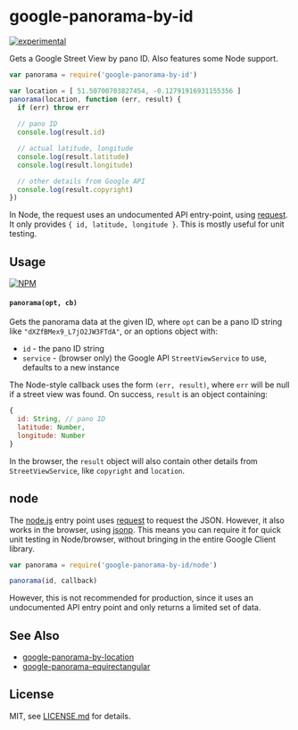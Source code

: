 # google-panorama-by-id

[![experimental](http://badges.github.io/stability-badges/dist/experimental.svg)](http://github.com/badges/stability-badges)

Gets a Google Street View by pano ID. Also features some Node support.

```js
var panorama = require('google-panorama-by-id')

var location = [ 51.50700703827454, -0.12791916931155356 ]
panorama(location, function (err, result) {
  if (err) throw err
  
  // pano ID
  console.log(result.id)

  // actual latitude, longitude
  console.log(result.latitude)
  console.log(result.longitude)

  // other details from Google API
  console.log(result.copyright)
})
```

In Node, the request uses an undocumented API entry-point, using [request](https://www.npmjs.com/package/request). It only provides `{ id, latitude, longitude }`. This is mostly useful for unit testing.

## Usage

[![NPM](https://nodei.co/npm/google-panorama-by-id.png)](https://www.npmjs.com/package/google-panorama-by-id)

#### `panorama(opt, cb)`

Gets the panorama data at the given ID, where `opt` can be a pano ID string like `"dXZfBMex9_L7jO2JW3FTdA"`, or an options object with:

- `id` - the pano ID string
- `service` - (browser only) the Google API `StreetViewService` to use, defaults to a new instance

The Node-style callback uses the form `(err, result)`, where `err` will be null if a street view was found. On success, `result` is an object containing:

```js
{
  id: String, // pano ID
  latitude: Number,
  longitude: Number
}
```

In the browser, the `result` object will also contain other details from `StreetViewService`, like `copyright` and `location`. 

## node

The [node.js](./node.js) entry point uses [request](https://www.npmjs.com/package/request) to request the JSON. However, it also works in the browser, using [jsonp](https://www.npmjs.com/package/jsonp). This means you can require it for quick unit testing in Node/browser, without bringing in the entire Google Client library. 

```js
var panorama = require('google-panorama-by-id/node')

panorama(id, callback)
```

However, this is not recommended for production, since it uses an undocumented API entry point and only returns a limited set of data.

## See Also

- [google-panorama-by-location](https://github.com/Jam3/google-panorama-by-location)
- [google-panorama-equirectangular](https://github.com/mattdesl/google-panorama-equirectangular)

## License

MIT, see [LICENSE.md](http://github.com/Jam3/google-panorama-by-id/blob/master/LICENSE.md) for details.
